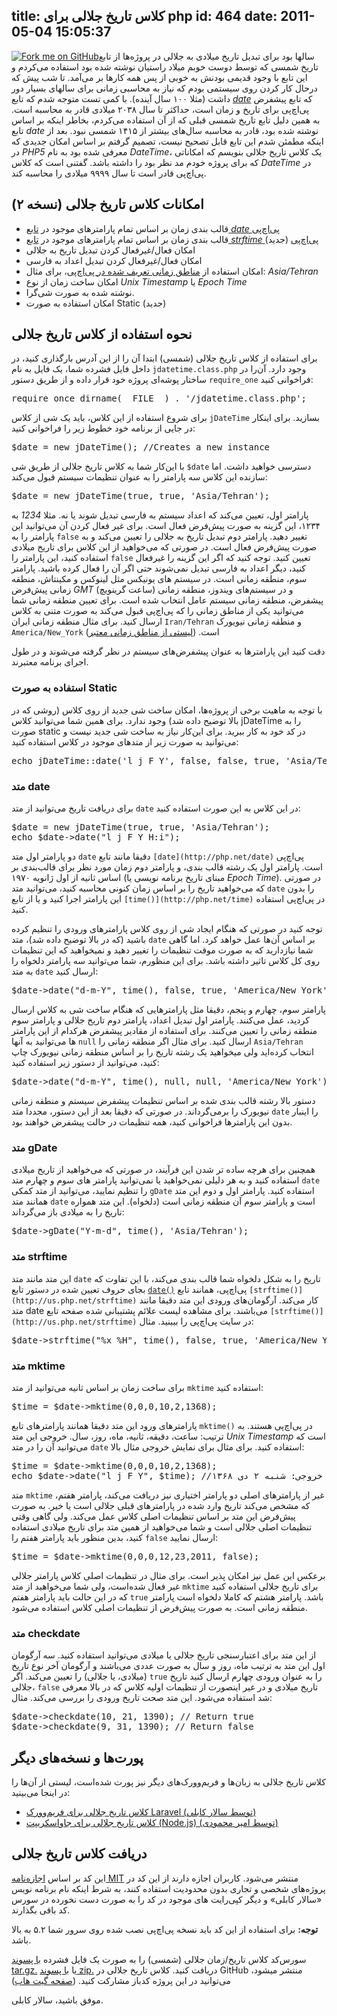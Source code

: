title: کلاس تاریخ جلالی برای php
id: 464
date: 2011-05-04 15:05:37
---

[![Fork me on GitHub](https://s3.amazonaws.com/github/ribbons/forkme_left_red_aa0000.png)](https://github.com/sallar/jDateTime)سالها بود برای تبدیل تاریخ میلادی به جلالی در پروژه‌ها از تابع تاریخ شمسی که توسط دوست خوبم میلاد راستیان نوشته شده بود استفاده می‌کردم و این تابع با وجود قدیمی بودنش به خوبی از پس همه کارها بر می‌آمد. تا شب پیش که درحال کار کردن روی سیستمی بودم که نیاز به محاسبی زمانی برای سالهای بسیار دور داشت (مثلا ۱۰۰ سال آینده). با کمی تست متوجه شدم که تابع [_date_](http://php.net/date) که تابع پیشفرض پی‌اچ‌پی برای تاریخ و زمان است، حداکثر تا سال ۲۰۳۸ میلادی قادر به محاسبه است. به همین دلیل تابع تاریخ شمسی قبلی که از آن استفاده می‌کردم، بخاطر اینکه بر اساس تابع _date_ نوشته شده بود، قادر به محاسبه سال‌های بیشتر از ۱۴۱۵ شمسی نبود. بعد از اینکه مطمئن شدم این تابع قابل تصحیح نیست، تصمیم گرفتم بر اساس امکان جدیدی که در _PHP5_ معرفی شده بود به نام _DateTime_، یک کلاس تاریخ جلالی بنویسم که امکاناتی که برای پروژه خودم مد نظر بود را داشته باشد. گفتنی است که کلاس _DateTime_ در پی‌اچ‌پی قادر است تا سال ۹۹۹۹ میلادی را محاسبه کند.

## امکانات کلاس تاریخ جلالی (نسخه ۲)

*   قالب بندی زمان بر اساس تمام پارامترهای موجود در [تابع _date_ پی‌اچ‌پی](http://php.net/date)
*   قالب بندی زمان بر اساس تمام پارامترهای موجود در [تابع _strftime_ پی‌اچ‌پی](http://php.net/strftime) (جدید)
*   امکان فعال/غیرفعال کردن تبدیل تاریخ به جلالی
*   امکان فعال/غیرفعال کردن تبدیل اعداد به فارسی
*   امکان استفاده از [مناطق زمانی تعریف شده در پی‌اچ‌پی](http://www.php.net/manual/en/timezones.php)، برای مثال: _Asia/Tehran_
*   امکان ساخت زمان از نوع _Unix Timestamp_ یا _Epoch Time_
*   نوشته شده به صورت شی‌گرا.
*   امکان استفاده به صورت Static (جدید)

## نحوه استفاده از کلاس تاریخ جلالی

برای استفاده از کلاس تاریخ جلالی (شمسی) ابتدا آن را از این آدرس بارگذاری کنید، در داخل فایل فشرده شما، یک فایل به نام `jdatetime.class.php` وجود دارد. آن‌را در ساختار پوشه‌ای پروژه خود قرار داده و از طریق دستور `require_one` فراخوانی کنید:
<pre lang="php">require_once dirname(__FILE__) . '/jdatetime.class.php';</pre>
برای شروع استفاده از این کلاس، باید یک شی از کلاس `jDateTime` بسازید. برای اینکار در جایی از برنامه خود خطوط زیر را فراخوانی کنید:
<pre lang="php">$date = new jDateTime(); //Creates a new instance</pre>
با این‌کار شما به کلاس تاریخ جلالی از طریق شی `$date` دسترسی خواهید داشت. اما سازنده این کلاس سه پارامتر را به عنوان تنظیمات سیستم قبول می‌کند:
<pre lang="php">$date = new jDateTime(true, true, 'Asia/Tehran');</pre>
پارامتر اول، تعیین می‌کند که اعداد سیستم به فارسی تبدیل شوند یا نه. مثلا _1234_ به ۱۲۳۴، این گزینه به صورت پیش‌فرض فعال است. برای غیر فعال کردن آن می‌توانید این پارامتر را به `false` تغییر دهید.
پارامتر دوم تبدیل تاریخ به جلالی را تعیین می‌کند و به صورت پیش‌فرض فعال است. در صورتی که می‌خواهید از این کلاس برای تاریخ میلادی استفاده کنید، این پارامتر را `false` تعیین کنید. توجه کنید که اگر این گزینه را غیرفعال کنید، دیگر اعداد به فارسی تبدیل نمی‌شوند حتی اگر آن را فعال کرده باشید.
پارامتر سوم، منطقه زمانی است. در سیستم های یونیکس مثل لینوکس و مکینتاش، منطقه زمانی پیش‌فرض _GMT_ (ساعت گرینویچ) و در سیستم‌های ویندوز، منطقه زمانی پیشفرض، منطقه زمانی سیستم عامل انتخاب شده است. برای تعیین منطقه زمانی شما می‌توانید یکی از مناطق زمانی را که پی‌اچ‌پی قبول می‌کند به صورت متنی به کلاس ارسال کنید. برای مثال منطقه زمانی ایران `Iran/Tehran` و منطقه زمانی نیویورک `America/New_York` است. ([لیستی از مناطق زمانی معتبر](http://www.php.net/manual/en/timezones.php))

دقت کنید این پارامتر‌ها به عنوان پیشفرض‌های سیستم در نظر گرفته می‌شوند و در طول اجرای برنامه معتبرند.

### استفاده به صورت Static

با توجه به ماهیت برخی از پروژه‌ها، امکان ساخت شی جدید از روی کلاس (روشی که در بالا توضیح داده شد) وجود ندارد. برای همین شما می‌توانید کلاس jDateTime را به صورت static در کد خود به کار ببرید. برای این‌کار نیاز به ساخت شی جدید نیست و می‌توانید به صورت زیر از متدهای موجود در کلاس استفاده کنید:
<pre lang="php">echo jDateTime::date('l j F Y', false, false, true, 'Asia/Tehran');</pre>

### متد date

برای دریافت تاریخ می‌توانید از متد `date` در این کلاس به این صورت استفاده کنید:
<pre lang="php">$date = new jDateTime(true, true, 'Asia/Tehran');
echo $date-&gt;date("l j F Y H:i");</pre>
دو پارامتر اول متد `date` دقیقا مانند تابع `[date](http://php.net/date)` پی‌اچ‌پی است. پارامتر اول یک رشته قالب بندی، و پارامتر دوم زمان مورد نظر برای قالب‌بندی بر اساس ثانیه از اول ژانویه ۱۹۷۰ (مبنای تاریخ برنامه نویسی یا _Epoch Time_). در صورتی که می‌خواهید تاریخ را بر اساس زمان کنونی محاسبه کنید، می‌توانید متد `date` را بدون این پارامتر اجرا کنید و یا از تابع `[time()](http://php.net/time)` در پی‌اچ‌پی استفاده کنید.

توجه کنید در صورتی که هنگام ایجاد شی از روی کلاس پارامتر‌های ورودی را تنظیم کرده باشید (که در بالا توضیح داده شد)، متد `date` بر اساس آن‌ها عمل خواهد کرد. اما گاهی شما نیازدارید که به صورت موقت تنظیمات را تغییر دهید و نمیخواهید که این تنظیمات روی کل کلاس تاثیر داشته باشد. برای این منظورم، شما می‌توانید سه پارامتر دلخواه را به متد `date` ارسال کنید:
<pre lang="php">$date-&gt;date("d-m-Y", time(), false, true, 'America/New_York');</pre>
پارامتر سوم، چهارم و پنجم، دقیقا مثل پارامتر‌هایی که هنگام ساخت شی به کلاس ارسال کردید، عمل می‌کنند. پارامتر اول تبدیل اعداد، پارامتر دوم تاریخ جلالی و پارامتر سوم منطقه زمانی را تعیین می‌کنند. برای استفاده از مقادیر پیشفرض هرکدام از این پارامتر ها می‌توانید به آنها `null` ارسال کنید.
برای مثال اگر منطقه زمانی را `Asia/Tehran` انتخاب کرده‌اید ولی میخواهید یک رشته تاریخ را بر اساس منطقه زمانی نیویورک چاپ کنید، می‌توانید از دستور زیر استفاده کنید:
<pre lang="php">$date-&gt;date("d-m-Y", time(), null, null, 'America/New_York');</pre>
دستور بالا رشته قالب بندی شده بر اساس تنظیمات پیشفرض سیستم و منطقه زمانی نیویورک را برمی‌گرداند. در صورتی که دقیقا بعد از این دستور، مجددا متد `date` را اینبار بدون این پارامترها فراخوانی کنید، همه تنظیمات در حالت پیشفرض خواهند بود.

### متد gDate

همچنین برای هرچه ساده تر شدن این فرآیند، در صورتی که می‌خواهید از تاریخ میلادی استفاده کنید و به هر دلیلی نمی‌خواهید یا نمی‌توانید پارامتر های سوم و چهارم متد `date` را تنظیم نمایید، می‌توانید از متد کمکی `gDate` استفاده کنید. پارامتر اول و دوم این متد همانند متد `date` است و پارامتر سوم آن منطقه زمانی است (دلخواه). این متد همواره تاریخ را به میلادی باز می‌گرداند:
<pre lang="php">$date-&gt;gDate("Y-m-d", time(), 'Asia/Tehran');</pre>

### متد strftime

این متد مانند متد `date` تاریخ را به شکل دلخواه شما قالب بندی می‌کند، با این تفاوت که بجای حروف تعیین شده در دستور تابع [`date()`](http://us.php.net/date) پی‌اچ‌پی، همانند تابع `[strftime()](http://us.php.net/strftime)` کار می‌کند. آرگومان‌های ورودی این متد دقیقا مانند متد date می‌باشند. برای مشاهده لیست علائم پشتیبانی شده صفحه تابع `[strftime()](http://us.php.net/strftime)` در سایت پی‌اچ‌پی را ببینید. مثال:
<pre lang="php">$date-&gt;strftime("%x %H", time(), false, true, 'America/New_York');</pre>

### متد mktime

برای ساخت زمان بر اساس ثانیه می‌توانید از متد `mktime` استفاده کنید:
<pre lang="php">$time = $date-&gt;mktime(0,0,0,10,2,1368);</pre>
پارامتر‌های ورود این متد دقیقا همانند پارامتر‌های تابع `mktime()` در پی‌اچ‌پی هستند. به ترتیب: ساعت، دقیقه، ثانیه، ماه، روز، سال. خروجی این متد _Unix Timestamp_ است که می‌توانید آن را در متد `date` استفاده کنید. برای مثال برای نمایش خروجی مثال بالا:
<pre lang="php">$time = $date-&gt;mktime(0,0,0,10,2,1368);
echo $date-&gt;date("l j F Y", $time); //خروجی‫:‬ شنبه ۲ دی ۱۳۶۸</pre>
متد `mktime` غیر از پارامتر‌های اصلی دو پارامتر اختیاری نیز دریافت می‌کند، پارامتر هفتم، که مشخص می‌کند تاریخ وارد شده در پارامترهای قبلی جلالی است یا خیر. به صورت پیش‌فرض این متد بر اساس تنظیمات اصلی کلاس عمل می‌کند. ولی گاهی وقتی تنظیمات اصلی جلالی است و شما می‌خواهید از همین متد برای تاریخ میلادی استفاده کنید، بدین منظور باید پارامتر هفتم را `false` ارسال نمایید:
<pre lang="php">$time = $date-&gt;mktime(0,0,0,12,23,2011, false);</pre>
برعکس این عمل نیز امکان پذیر است. برای مثال در تنظیمات اصلی کلاس پارامتر جلالی غیر فعال شده‌است، ولی شما می‌خواهید از متد `mktime` برای تاریخ جلالی استفاده کنید که در این حالت باید پارامتر هفتم `true` باشد.
پارامتر هشتم که کاملا دلخواه است پارامتر منطقه زمانی است. به صورت پیش‌فرض از تنظیمات اصلی کلاس استفاده می‌شود.

### متد checkdate

از این متد برای اعتبارسنجی تاریخ جلالی یا میلادی می‌توانید استفاده کنید. سه آرگومان اول این متد به ترتیب ماه، روز و سال به صورت عددی می‌باشند و آرگومان آخر نوع تاریخ (میلادی، یا جلالی) را تعیین می‌کند. اگر `true` را به عنوان ورودی چهارم ارسال کنید تاریخ جلالی، `false` تاریخ میلادی و در غیر اینصورت از تنظیمات اولیه کلاس که در بالا معرفی شد استفاده می‌شود. این متد صحت تاریخ ورودی را بررسی می‌کند. مثال:
<pre lang="php">$date-&gt;checkdate(10, 21, 1390); // Return true
$date-&gt;checkdate(9, 31, 1390); // Return false</pre>

## پورت‌ها و نسخه‌های دیگر

کلاس تاریخ جلالی به زبان‌ها و فریم‌وورک‌های دیگر نیز پورت شده‌است، لیستی از آن‌ها را در اینجا می‌بینید:

*   [کلاس تاریخ جلالی برای فریم‌وورک Laravel (توسط سالار کابلی)](http://bundles.laravel.com/bundle/jdate)
*   [کلاس تاریخ جلالی برای جاواسکریپت (Node.js) (توسط امیر محمودی)](https://github.com/Geeknux/node-jalali)

## دریافت کلاس تاریخ جلالی

این کد بر اساس [اجازه‌نامه MIT](http://opensource.org/licenses/mit-license.html) منتشر می‌شود.
کاربران اجازه دارند از این کد در پروژه‌های شخصی و تجاری بدون محدودیت استفاده کنند، به شرط اینکه نام برنامه نویس «سالار کابلی» و دیگر کپی‌رایت های موجود در کد را به صورت دست نخورده در سورس کد باقی بگذارند.

**توجه:** برای استفاده از این کد باید نسخه پی‌اچ‌پی نصب شده روی سرور شما ۵.۲ به بالا باشد.

سورس‌کد کلاس تاریخ/زمان جلالی (شمسی) را به صورت یک فایل فشرده [با پسوند tar.gz.](https://github.com/sallar/jDateTime/tarball/master) یا [با پسوند zip.](https://github.com/sallar/jDateTime/zipball/master) دریافت کنید.
کلاس تاریخ جلالی در GitHub منتشر میشود، می‌توانید در این پروژه کدباز مشارکت کنید. ([صفحه گیت هاب](http://github.com/sallar/jDateTime))

موفق باشید، سالار کابلی.
